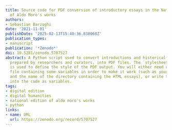 ```yaml
---
title: Source code for PDF conversion of introductory essays in the National Edition
  of Aldo Moro's works
authors:
- Sebastian Barzaghi
date: '2021-11-01'
publishDate: '2025-02-13T15:40:36.830060Z'
publication_types:
- manuscript
publication: '*Zenodo*'
doi: 10.5281/zenodo.5707527
abstract: A Python script used to convert introductions and historical-critical notes,
  prepared by researchers and curators, into PDF files. The `stylesheet.css` file
  is used to define the style of the PDF output. You will either need a `config.json`
  file containing some variables in order to make it work (such as your local path
  and the name of the directory containing the HTML essays), or write them directly
  into the code as variables.
tags:
- digital edition
- digital humanities
- national edition of aldo moro's works
- python
links:
- name: URL
  url: https://zenodo.org/record/5707527
---
```

